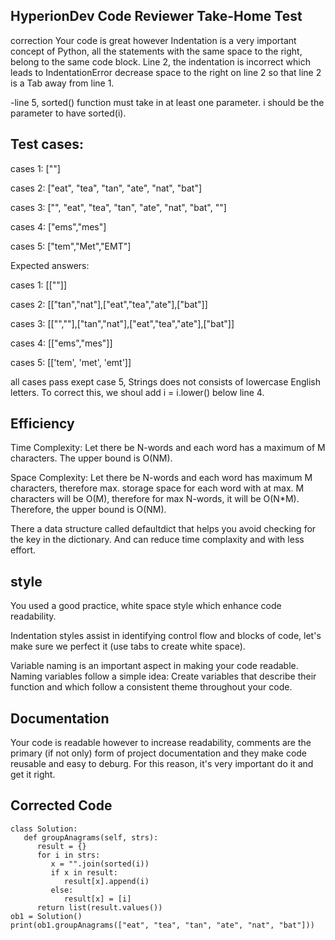 HyperionDev Code Reviewer Take-Home Test
---
correction
Your code is great however
Indentation is a very important concept of Python, all the statements with the same space to the right, 
 belong to the same code block. 
 Line 2, the indentation is incorrect which leads to IndentationError
 decrease space to the right on line 2 so that line 2 is a Tab away from line 1.
    
-line 5, sorted() function must take in at least one parameter.
    i should be the parameter to have sorted(i).

Test cases:
---
cases 1: [""]

cases 2: ["eat", "tea", "tan", "ate", "nat", "bat"]

cases 3: ["", "eat", "tea", "tan", "ate", "nat", "bat", ""]

cases 4: ["ems","mes"]

cases 5: ["tem","Met","EMT"]

Expected answers:

cases 1: [[""]]

cases 2: [["tan","nat"],["eat","tea","ate"],["bat"]]

cases 3: [["",""],["tan","nat"],["eat","tea","ate"],["bat"]]

cases 4: [["ems","mes"]]

cases 5: [['tem', 'met', 'emt']]

all cases pass exept case 5, Strings does not consists of lowercase English letters.
To correct this, we shoul add i = i.lower() below line 4.   


Efficiency
---

Time Complexity: Let there be N-words and each word has a maximum of M characters. The upper bound is O(NM).

Space Complexity: Let there be N-words and each word has maximum M characters, therefore max. storage space 
for each word with at max. M characters will be O(M), therefore for max N-words, it will be O(N*M). Therefore,
the upper bound is O(NM).

There a data structure called defaultdict that helps you avoid checking for the key in the dictionary.
 And can reduce time complaxity and with less effort.

style
---
You used a good practice, white space style which enhance code readability.
 
Indentation styles assist in identifying control flow and blocks of code, let's make sure we perfect it 
  (use tabs to create white space).
  
Variable naming is an important aspect in making your code readable. Naming variables follow a simple 
  idea: Create variables that describe their function and which follow a consistent theme throughout your code. 

Documentation
---
Your code is readable however to increase readability, comments are the primary (if not only)
form of project documentation and they make code reusable and easy to deburg. 
For this reason, it's very important do it and get it right.
 
 Corrected Code
 ---
```
class Solution:
   def groupAnagrams(self, strs):
      result = {}
      for i in strs:
         x = "".join(sorted(i))
         if x in result:
            result[x].append(i)
         else:
            result[x] = [i]
      return list(result.values())
ob1 = Solution()
print(ob1.groupAnagrams(["eat", "tea", "tan", "ate", "nat", "bat"]))
```
